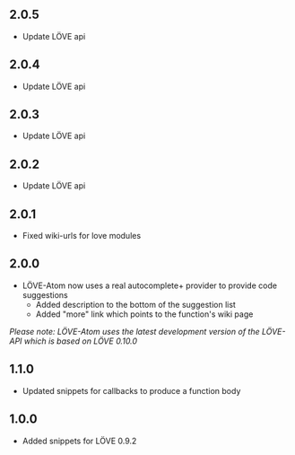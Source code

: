 ## 2.0.5
- Update LÖVE api

## 2.0.4
- Update LÖVE api

## 2.0.3
- Update LÖVE api

## 2.0.2
- Update LÖVE api

## 2.0.1
- Fixed wiki-urls for love modules

## 2.0.0
- LÖVE-Atom now uses a real autocomplete+ provider to provide code suggestions
	- Added description to the bottom of the suggestion list
	- Added "more" link which points to the function's wiki page

_Please note: LÖVE-Atom uses the latest development version of the LÖVE-API which is based on LÖVE 0.10.0_

## 1.1.0

- Updated snippets for callbacks to produce a function body

## 1.0.0

- Added snippets for LÖVE 0.9.2
